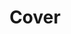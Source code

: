 ---
title: Cover
link: https://www.instagram.com/p/Blam9q5n7eZ/
image: "/img/posts/cover.jpg"
type: instagram
priority: 1
---